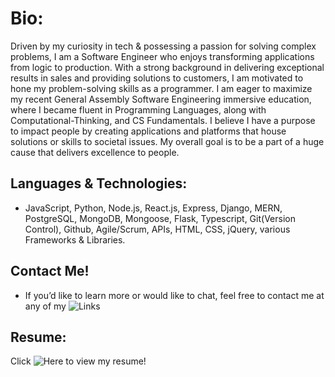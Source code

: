 # Bio:
Driven by my curiosity in tech & possessing a passion for solving complex problems, I am a Software Engineer who enjoys transforming applications from logic to production.
With a strong background in delivering exceptional results in sales and providing solutions to customers, I am motivated to hone my problem-solving skills as a programmer. I am eager to maximize my recent General Assembly Software Engineering immersive education, where I became fluent in Programming Languages, along with Computational-Thinking, and CS Fundamentals. I believe I have a purpose to impact people by creating applications and platforms that house solutions or skills to societal issues. My overall goal is to be a part of a huge cause that delivers excellence to people.

## Languages & Technologies:
- JavaScript, Python, Node.js, React.js, Express, Django, MERN, PostgreSQL, MongoDB, Mongoose, Flask, Typescript, Git(Version Control), Github, Agile/Scrum, APIs, HTML, CSS, jQuery, various Frameworks & Libraries.

## Contact Me!
- If you’d like to learn more or would like to chat, feel free to contact me at any of my ![Links](https://linktr.ee/joshdaos)

## Resume:
Click ![Here](https://docs.google.com/document/d/1Nmt1mZFPnXoFK5SPjsISzdVtz3ulX2QXdin0qZGeiNs/edit?usp=sharing) to view my resume!
